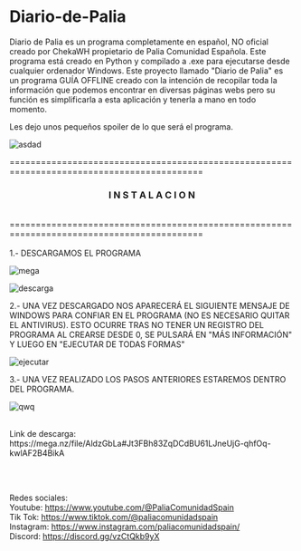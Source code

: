# Diario-de-Palia

Diario de Palia es un programa completamente en español, NO oficial creado por ChekaWH propietario de Palia Comunidad Española.
Este programa está creado en Python y compilado a .exe para ejecutarse desde cualquier ordenador Windows. Este proyecto llamado "Diario de Palia" es un programa GUÍA OFFLINE creado con la intención de recopilar toda la información que podemos encontrar en diversas páginas webs pero su función es simplificarla a esta aplicación y tenerla a mano en todo momento.  

Les dejo unos pequeños spoiler de lo que será el programa.

![asdad](https://github.com/user-attachments/assets/0e4e6706-59e4-4f8f-b685-33774868c9e1)</br>

===========================================================================================</br>
<h3 align="center">I N S T A L A C I O N</h3></br>
===========================================================================================</br>
</br>
1.- DESCARGAMOS EL PROGRAMA 

![mega](https://github.com/user-attachments/assets/a1ea32d5-e76e-4e3b-afa0-3ac98fccd821)

![descarga](https://github.com/user-attachments/assets/37cd59f6-f85e-4328-99b3-84123b4ca18c)

2.- UNA VEZ DESCARGADO NOS APARECERÁ EL SIGUIENTE MENSAJE DE WINDOWS PARA CONFIAR EN EL PROGRAMA (NO ES NECESARIO QUITAR EL ANTIVIRUS). ESTO OCURRE TRAS NO TENER UN REGISTRO DEL PROGRAMA AL CREARSE DESDE 0, SE PULSARÁ EN "MÁS INFORMACIÓN" Y LUEGO EN "EJECUTAR DE TODAS FORMAS" 

![ejecutar](https://github.com/user-attachments/assets/0ec6d96b-f6af-4a34-95df-f0da3226361b)

3.- UNA VEZ REALIZADO LOS PASOS ANTERIORES ESTAREMOS DENTRO DEL PROGRAMA.

![qwq](https://github.com/user-attachments/assets/bb4fcfbe-d560-4ad5-aab4-867c90e79167)

</br>
Link de descarga: https://mega.nz/file/AldzGbLa#Jt3FBh83ZqDCdBU61LJneUjG-qhfOq-kwlAF2B4BikA

</br></br>

Redes sociales:</br>
Youtube: https://www.youtube.com/@PaliaComunidadSpain</br>
Tik Tok: https://www.tiktok.com/@paliacomunidadspain</br>
Instagram: https://www.instagram.com/paliacomunidadspain/</br>
Discord: https://discord.gg/vzCtQkb9yX</br>
